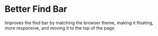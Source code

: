 # Better Find Bar

Improves the find bar by matching the browser theme, making it floating,
more responsive, and moving it to the top of the page.
